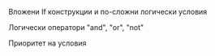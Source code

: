 Вложени If конструкции и по-сложни логически условия

Логически оператори "and", "or", "not"

Приоритет на условия
